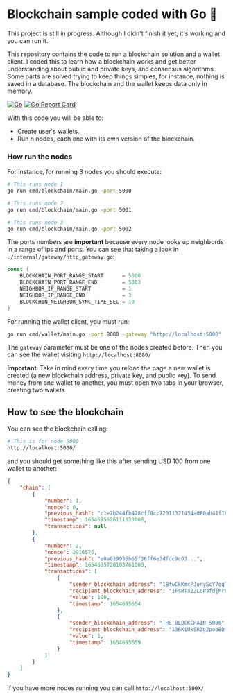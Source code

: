# Blockchain sample coded with Go :rocket:
This project is still in progress. Although I didn't finish it yet, it's working and you can run it.

This repository contains the code to run a blockchain solution and a wallet client.
I coded this to learn how a blockchain works and get better understanding about public and private keys, and consensus algorithms.
Some parts are solved trying to keep things simples, for instance, nothing is saved in a database. The blockchain and the wallet keeps data only in memory.

[![Go](https://github.com/martinsaporiti/gochain/actions/workflows/go.yml/badge.svg)](https://github.com/martinsaporiti/gochain/actions/workflows/go.yml)
[![Go Report Card](https://goreportcard.com/badge/github.com/martinsaporiti/gochain)](https://goreportcard.com/report/github.com/martinsaporiti/gochain)

With this code you will be able to:
* Create user's wallets.
* Run n nodes, each one with its own version of the blockchain.


### How run the nodes
For instance, for running 3 nodes you should execute:
```bash
# This runs node 1
go run cmd/blockchain/main.go -port 5000
```

```bash
# This runs node 2
go run cmd/blockchain/main.go -port 5001
```

```bash
# This runs node 3
go run cmd/blockchain/main.go -port 5002
```
The ports numbers are **important** because every node looks up neighbords in a range of ips and ports.
You can see that taking a look in `./internal/gateway/http_gateway.go`:

```go
const (
	BLOCKCHAIN_PORT_RANGE_START      = 5000
	BLOCKCHAIN_PORT_RANGE_END        = 5003
	NEIGHBOR_IP_RANGE_START          = 1
	NEIGHBOR_IP_RANGE_END            = 3
	BLOCKCHIN_NEIGHBOR_SYNC_TIME_SEC = 10
)
```
For running the wallet client, you must run:

```bash
go run cmd/wallet/main.go -port 8080 -gateway "http://localhost:5000"
```

The `gateway` parameter must be one of the nodes created before. Then you can see the wallet visiting `http://localhost:8080/`

**Important**:
Take in mind every time you reload the page a new wallet is created (a new blockchain address, private key, and public key). To send money from one wallet to another, you must open two tabs in your browser, creating two wallets.
## How to see the blockchain
You can see the blockchain calling:
```bash
# This is for node 5000
http://localhost:5000/
```
and you should get something like this after sending USD 100 from one wallet to another:
```json
{
	"chain": [
		{
			"number": 1,
			"nonce": 0,
			"previous_hash": "c1e7b244fb428cff0cc72011321454a080ab41f189...",
			"timestamp": 1654695626111823000,
			"transactions": null
		},
		{
			"number": 2,
			"nonce": 2916576,
			"previous_hash": "e0a039936b65f36ff6e3dfdc9c03...",
			"timestamp": 1654695720103761000,
			"transactions": [
				{
					"sender_blockchain_address": "18fwCkKmcPJonyScY7qqThgbg1WPVd2aA1",
					"recipient_blockchain_address": "1FsRTaZ2LoPafdjMr9qwnkyPEkn5jDB6dk",
					"value": 100,
					"timestamp": 1654695654
				},
				{
					"sender_blockchain_address": "THE BLOCKCHAIN 5000",
					"recipient_blockchain_address": "136KiUxSRZg2padBDmdkH4oqDb51F3TiKi",
					"value": 1,
					"timestamp": 1654695659
				}
			]
		}
	]
}
```
if you have more nodes running you can call `http://localhost:500X/`
